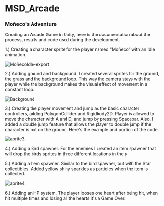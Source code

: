 # MSD_Arcade

### Moñeco's Adventure

Creating an Arcade Game in Unity, here is the documentation about the process, results and code used during the development.

1.) Creating a character sprite for the player named "Moñeco" with an Idle animation.

![MoñecoIdle-export](https://user-images.githubusercontent.com/114673717/211805613-4ef4a610-9be1-4760-ac3a-91cd88425201.gif)


2.) Adding ground and background. I created several sprites for the ground, the grass and the background loop. This way the camera stays with the player while the background makes the visual effect of movement in a constant loop.

![Background](https://user-images.githubusercontent.com/114673717/211805696-6c8bb6e6-3ca3-43c8-bf1f-604c0a149d6b.png)

3.) Creating the player movement and jump as the basic character controllers, adding PolygonCollider and Rigidbody2D. Player is allowed to move the character with A and D, and jump by pressing Spacebar. Also, I added a double jump feature that allows the player to double jump if the character is not on the ground. Here's the example and portion of the code.

![aprite3](https://user-images.githubusercontent.com/114673717/211806363-fe2b0576-3d23-48c7-abd2-e5f196e0df7e.gif)

4.) Adding a Bird spawner. For the enemies I created an item spawner that will drop the birds sprites in three different locations in the *y*

5.) Adding a Item spawner. Similar to the bird spawner, but with the Star collectibles. Added yellow shiny sparkles as particles when the item is collected.

![aprite4](https://user-images.githubusercontent.com/114673717/211806879-d974be88-4712-4890-b7b6-6ca96eb5ddd6.gif)


6.) Adding an HP system. The player looses one heart after being hit, when hit multiple times and losing all the hearts it's a Game Over.


